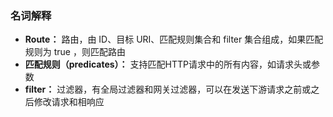 ### 名词解释

- **Route：** 路由，由 ID、目标 URI、匹配规则集合和 filter 集合组成，如果匹配规则为 true ，则匹配路由
- **匹配规则（predicates）：** 支持匹配HTTP请求中的所有内容，如请求头或参数
- **filter：** 过滤器，有全局过滤器和网关过滤器，可以在发送下游请求之前或之后修改请求和相响应
